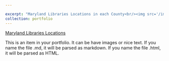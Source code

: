 ```yaml
---

excerpt: "Maryland Libraries Locations in each County<br/><img src='/images/Maryland Libraries.png'>"
collection: portfolio
---
```

[Maryland Libraries Locations](https://lidya27459.github.io/portfolio/qgis2web/qgis2web_2023_05_09-21_11_06_364412/#7/38.640/-76.620)

This is an item in your portfolio. It can be have images or nice text. If you name the file .md, it will be parsed as markdown. If you name the file .html, it will be parsed as HTML. 

